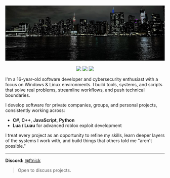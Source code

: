<p align="center">
  <img src="./assets/header.header.jpg">
</p>

<p align="center">
  <img src="https://img.shields.io/badge/OS-Linux-yellow?style=flat-square"> 
  <img src="https://img.shields.io/badge/Editor-VS%20Code-blue?style=flat-square"> 
  <img src="https://img.shields.io/badge/Languages-C%23%2C%20C%2B%2B%2C%20JS%2C%20Python%2C%20Luau-important?style=flat-square">
</p>

I'm a 16-year-old software developer and cybersecurity enthusiast with a focus on Windows & Linux environments. I build tools, systems, and scripts that solve real problems, streamline workflows, and push technical boundaries.

I develop software for private companies, groups, and personal projects, consistently working across:

- **C#**, **C++**, **JavaScript**, **Python**
- **Lua / Luau** for advanced roblox exploit development

I treat every project as an opportunity to refine my skills, learn deeper layers of the systems I work with, and build things that others told me "aren't possible."

---

**Discord:** [@ftnick](https://discord.com/users/701632642822701057)
> Open to discuss projects.
